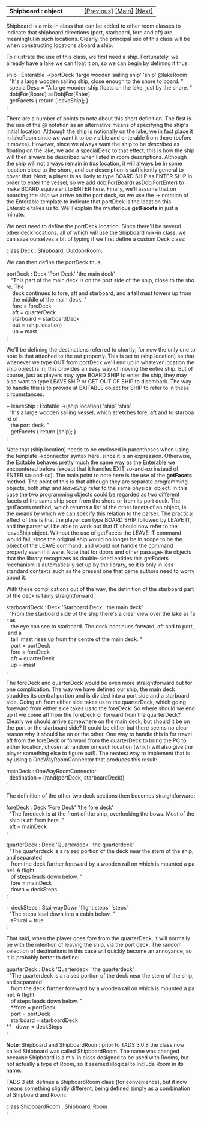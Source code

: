 <table width="100%" data-border="0" data-cellspacing="0"
data-cellpadding="3" data-bgcolor="#C0C0C0">
<colgroup>
<col style="width: 50%" />
<col style="width: 50%" />
</colgroup>
<tbody>
<tr>
<td style="text-align: left;"><strong>Shipboard : object<br />
</strong></td>
<td style="text-align: right;"><a href="pathpassage.htm">[Previous]</a>
<a href="generalintroduction.htm">[Main]</a> <a
href="floorlessroom.htm">[Next]</a></td>
</tr>
</tbody>
</table>

  
Shipboard is a mix-in class that can be added to other room classes to
indicate that shipboard directions (port, starboard, fore and aft) are
meaningful in such locations. Clearly, the principal use of this class
will be when constructing locations aboard a ship.  
  
To illustrate the use of this class, we first need a ship. Fortunately,
we already have a lake we can float it on, so we can begin by defining
it thus:  
  
ship : Enterable -\>portDeck 'large wooden sailing ship' 'ship' @lakeRoom  
  "It's a large wooden sailing ship, close enough to the shore to board. "  
  specialDesc = "A large wooden ship floats on the lake, just by the shore. "  
  dobjFor(Board) asDobjFor(Enter)    
  getFacets { return \[leaveShip\]; }  
;  
  
There are a number of points to note about this short definition. The
first is the use of the @ notation as an alternative means of specifying
the ship's initial location. Although the ship is notionally on the
lake, we in fact place it in lakeRoom since we want it to be visible and
enterable from there (before it moves). However, since we always want
the ship to be *described* as floating on the lake, we add a specialDesc
to that effect; this is how the ship will then always be described when
listed in room descriptions. Although the ship will not always remain in
*this* location, it will always be in some location close to the shore,
and our description is sufficiently general to cover that. Next, a
player is as likely to type BOARD SHIP as ENTER SHIP in order to enter
the vessel, so we add dobjFor(Board) asDobjFor(Enter) to make BOARD
equivalent to ENTER here. Finally, we'll assume that on boarding the
ship we arrive on the port deck, so we use the -\> notation of the
Enterable template to indicate that portDeck is the location this
Enterable takes us to. We'll explain the mysterious **getFacets** in
just a minute.  
  
We next need to define the portDeck location. Since there'll be several
other deck locations, all of which will use the Shipboard mix-in class,
we can save ourselves a bit of typing if we first define a custom Deck
class:  
  
class Deck : Shipboard, OutdoorRoom;  
  
We can then define the portDeck thus:  
  
portDeck : Deck 'Port Deck' 'the main deck'  
   "This part of the main deck is on the port side of the ship, close to the shore. The  
    deck continues to fore, aft and starboard, and a tall mast towers up from  
    the middle of the main deck. "  
    fore = foreDeck  
    aft = quarterDeck  
    starboard = starboardDeck  
    out = (ship.location)  
    up = mast  
;  
  
<span id="leaveship">We'll be defining the destinations referred to
shortly; for now the only one to note is that attached to the out
property. This is set to (ship.location) so that whenever we type OUT
from portDeck we'll end up in whatever location the ship object is in;
this provides an easy way of moving the entire ship. But of course, just
as players may type BOARD SHIP to enter the ship, they may also want to
type LEAVE SHIP or GET OUT OF SHIP to disembark. The way to handle this
is to provide at EXITABLE object for SHIP to refer to in these
circumstances:  
  
+ leaveShip : Exitable -\>(ship.location) 'ship' 'ship'  
  "It's a large wooden sailing vessel, which stretches fore, aft and to starboard of  
   the port deck. "  
   getFacets { return \[ship\]; }  
;  
  
Note that (ship.location) needs to be enclosed in parentheses when using
the template -\>connector syntax here, since it is an expression.
Otherwise, the Exitable behaves pretty much the same way as the</span>
[Enterable](enterable.htm) we encountered before (except that it handles
EXIT so-and-so instead of ENTER so-and-so). The main point to note here
is the use of the **getFacets** method. The point of this is that
although they are separate programming objects, both *ship* and
*leaveShip* refer to the same physical object. In this case the two
programming objects could be regarded as two different facets of the
same ship seen from the shore or from its port deck. The getFacets
method, which returns a list of the other facets of an object, is the
means by which we can specify this relation to the parser. The practical
effect of this is that the player can type BOARD SHIP followed by LEAVE
IT, and the parser will be able to work out that IT should now refer to
the leaveShip object. Without the use of getFacets the LEAVE IT command
would fail, since the original ship would no longer be in scope to be
the object of the LEAVE command, and would not handle the command
properly even if it were. Note that for doors and other passage-like
objects that the library recognizes as double-sided entities this
getFacets mechanism is automatically set up by the library, so it is
only in less standard contexts such as the present one that game authors
need to worry about it.  
  
With these complications out of the way, the definition of the starboard
part of the deck is fairly straightforward:  
  
starboardDeck : Deck 'Starboard Deck' 'the main deck'  
  "From the starboard side of the ship there's a clear view over the lake as far as  
   the eye can see to starboard. The deck continues forward, aft and to port, and a   
   tall  mast rises up from the centre of the main deck. "  
   port = portDeck  
   fore = foreDeck  
   aft = quarterDeck  
   up = mast  
;  
  
The foreDeck and quarterDeck would be even more straightforward but for
one complication. The way we have defined our ship, the main deck
straddles its central portion and is divided into a port side and a
starboard side. Going aft from either side takes us to the quarterDeck,
which going foreward from either side takes us to the foreDeck. So where
should we end up if we come aft from the foreDeck or forward from the
quarterDeck? Clearly we should arrive somewhere on the main deck, but
should it be on the port or the starboard side? It could be either but
there seems no clear reason why it should be on or the other. One way to
handle this is for travel aft from the foreDeck or forward from the
quarterDeck to bring the PC to either location, chosen at random on each
location (which will also give the player something else to figure
out!). The neatest way to implement that is by using a
OneWayRoomConnector that produces this result:  
  
mainDeck : OneWayRoomConnector  
  destination = (rand(portDeck, starboardDeck))  
;  
  
  
The definition of the other two deck sections then becomes
straightforward:  
  
foreDeck : Deck 'Fore Deck' 'the fore deck'  
  "The foredeck is at the front of the ship, overlooking the bows. Most of the  
  ship is aft from here. "  
  aft = mainDeck  
;  
  
quarterDeck : Deck 'Quarterdeck' 'the quarterdeck'  
  "The quarterdeck is a raised portion of the deck near the stern of the ship, and separated  
   from the deck further foreward by a wooden rail on which is mounted a panel. A flight  
   of steps leads down below. "  
   fore = mainDeck  
   down = deckSteps  
;  
  
+ deckSteps : StairwayDown 'flight steps' 'steps'  
  "The steps lead down into a cabin below. "  
  isPlural = true  
;  
  
That said, when the player goes fore from the quarterDeck, it will
normally be with the intention of leaving the ship, via the port deck.
The random selection of destinations in this case will quickly become an
annoyance, so it is probably better to define:  
  
quarterDeck : Deck 'Quarterdeck' 'the quarterdeck'  
  "The quarterdeck is a raised portion of the deck near the stern of the ship, and separated  
   from the deck further foreward by a wooden rail on which is mounted a panel. A flight  
   of steps leads down below. "  
   **fore = portDeck  
   port = portDeck  
   starboard = starboardDeck  
**   down = deckSteps  
;  
  
**Note**: Shipboard and ShipboardRoom: prior to TADS 3.0.8 the class now
called Shipboard was called ShipboardRoom. The name was changed because
Shipboard is a mix-in class designed to be used with Rooms, but not
actually a type of Room, so it seemed illogical to include Room in its
name.  
  
TADS 3 still defines a ShipboardRoom class (for convenience), but it now
means something slightly different, being defined simply as a
combination of Shipboard and Room:  
  
class ShipboardRoom : Shipboard, Room  
;  
  
  
